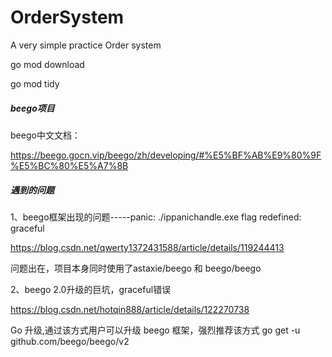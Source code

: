 # OrderSystem
A very simple practice Order system



go mod download

go mod tidy



##### beego项目


beego中文文档：

https://beego.gocn.vip/beego/zh/developing/#%E5%BF%AB%E9%80%9F%E5%BC%80%E5%A7%8B



##### 遇到的问题



1、beego框架出现的问题-----panic: ./ippanichandle.exe flag redefined: graceful

https://blog.csdn.net/qwerty1372431588/article/details/119244413

问题出在，项目本身同时使用了astaxie/beego 和 beego/beego



2、beego 2.0升级的巨坑，graceful错误

https://blog.csdn.net/hotqin888/article/details/122270738



Go 升级,通过该方式用户可以升级 beego 框架，强烈推荐该方式
go get -u github.com/beego/beego/v2
